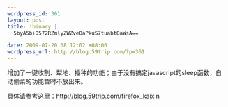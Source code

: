 ```yaml
--- 
wordpress_id: 361
layout: post
title: !binary |
  5byA5b+D572RZmlyZWZveOaPkuS7tuabtOaWsA==

date: 2009-07-20 08:12:02 +08:00
wordpress_url: http://blog.59trip.com/?p=361
---
```

增加了一键收割、犁地、播种的功能；由于没有搞定javascript的sleep函数，自动偷菜的功能暂时不放出来。

具体请参考这里：<a href="http://blog.59trip.com/firefox_kaixin">http://blog.59trip.com/firefox_kaixin</a>
